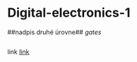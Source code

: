 # Digital-electronics-1

##nadpis druhé úrovne##
*gates*

 ```vhdl


 ```
 link 
 [link](https://github.com/xmarak02/Digital-electronics-1)
 

